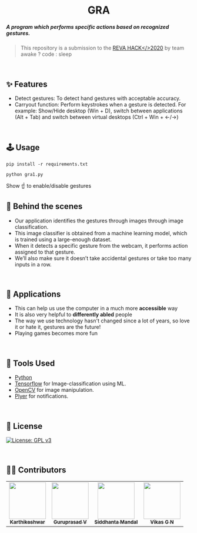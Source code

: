 <h1 align="center">GRA</h1>
<h5>A program which performs specific actions based on recognized gestures.</h5>

> This repository is a submission to the [REVA HACK</>2020](https://revahack.com/) by team awake ? code : sleep
<br>

## :sparkles: Features
* Detect gestures: To detect hand gestures with acceptable accuracy.
* Carryout function: Perform keystrokes when a gesture is detected. For example: Show/Hide desktop (Win + D), switch between applications (Alt + Tab) and switch between virtual desktops (Ctrl + Win + ←/→)
<br>

## :joystick: Usage

`pip install -r requirements.txt`

`python gra1.py`

Show :point_up: to enable/disable gestures

## :nut_and_bolt: Behind the scenes
* Our application identifies the gestures through images through image classification.
* This image classifier is obtained from a machine learning model, which is trained using a large-enough dataset.
* When it detects a specific gesture from the webcam, it performs action assigned to that gesture.
* We’ll also make sure it doesn’t take accidental gestures or take too many inputs in a row.
<br>

## :seedling: Applications
* This can help us use the computer in a much more __accessible__ way
* It is also very helpful to __differently abled__ people
* The way we use technology hasn't changed since a lot of years, so love it or hate it, gestures are the future!
* Playing games becomes more fun
<br>

## :hammer: Tools Used
* [Python](https://www.python.org/)
* [Tensorflow](https://www.tensorflow.org/api_docs) for Image-classification using ML.
* [OpenCV](https://docs.opencv.org/master/d9/df8/tutorial_root.html) for image manipulation.
* [Plyer](https://github.com/kivy/plyer) for notifications.
<br>

## :page_facing_up: License

[![License: GPL v3](https://img.shields.io/badge/License-GPLv3-blue.svg)](https://www.gnu.org/licenses/gpl-3.0)

<br>

## :man_technologist: Contributors

<table>
    <tr>
    <td align="center"><a href="https://github.com/Karthikeshwar1"><img src="https://avatars2.githubusercontent.com/u/43902130?s=400&u=f8f84eaf888d3a32eaa758db8ec036a7e9f3466d&v=4" width="100px;" alt=""/><br /><sub><b>Karthikeshwar</b></sub></a><br /></td>
      <td align="center"><a href="https://github.com/guruprasadv22"><img src="https://avatars0.githubusercontent.com/u/44210009?s=400&u=483e3d8b62f635befb6bdb258c8b4db3bfb06990&v=4" width="100px;" alt=""/><br /><sub><b>Guruprasad V</b></sub></a></td>
      <td align="center"><a href="https://github.com/Siddhanta-10"><img src="https://avatars0.githubusercontent.com/u/49256432?s=400&v=4" width="100px;" alt=""/><br /><sub><b>Siddhanta Mandal</b></sub></a></td>
        <td align="center"><a href="https://github.com/vikasgn2"><img src="https://avatars3.githubusercontent.com/u/46003079?s=400&u=a122cc714e9090d4e1e24634c137116b84d672b9&v=4" width="100px;" alt=""/><br /><sub><b>Vikas G N</b></sub></a></td>
    </tr>
    </table>
